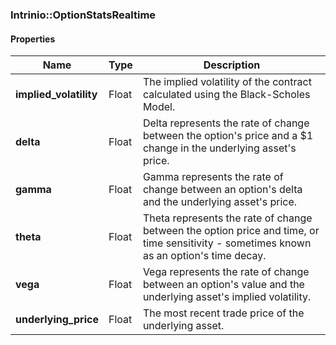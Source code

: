 

[//]: # (CLASS:Intrinio::OptionStatsRealtime)

[//]: # (KIND:object)

### Intrinio::OptionStatsRealtime

#### Properties

[//]: # (START_DEFINITION)

Name | Type | Description
------------ | ------------- | -------------
**implied_volatility** | Float | The implied volatility of the contract calculated using the Black-Scholes Model. &nbsp;
**delta** | Float | Delta represents the rate of change between the option&#39;s price and a $1 change in the underlying asset&#39;s price. &nbsp;
**gamma** | Float | Gamma represents the rate of change between an option&#39;s delta and the underlying asset&#39;s price. &nbsp;
**theta** | Float | Theta represents the rate of change between the option price and time, or time sensitivity - sometimes known as an option&#39;s time decay. &nbsp;
**vega** | Float | Vega represents the rate of change between an option&#39;s value and the underlying asset&#39;s implied volatility. &nbsp;
**underlying_price** | Float | The most recent trade price of the underlying asset. &nbsp;

[//]: # (END_DEFINITION)



